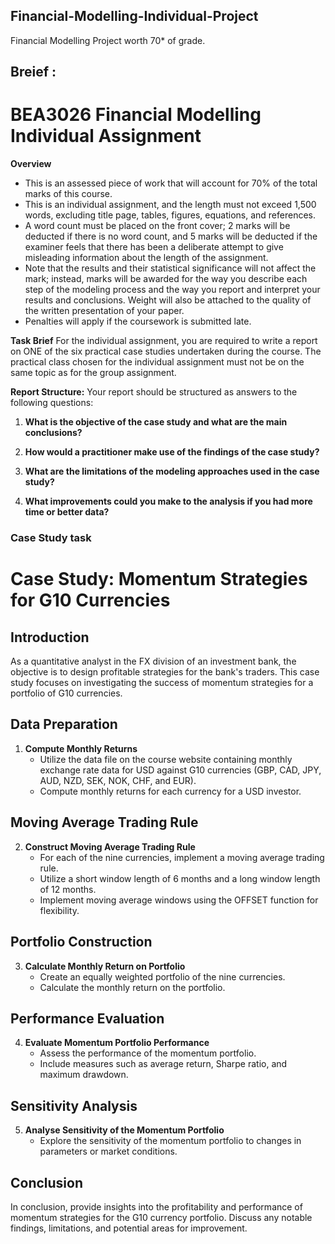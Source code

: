 ## Financial-Modelling-Individual-Project
Financial Modelling Project worth 70* of grade. 

## Breief : 
# BEA3026 Financial Modelling Individual Assignment

**Overview**
- This is an assessed piece of work that will account for 70% of the total marks of this course.
- This is an individual assignment, and the length must not exceed 1,500 words, excluding title page, tables, figures, equations, and references.
- A word count must be placed on the front cover; 2 marks will be deducted if there is no word count, and 5 marks will be deducted if the examiner feels that there has been a deliberate attempt to give misleading information about the length of the assignment.
- Note that the results and their statistical significance will not affect the mark; instead, marks will be awarded for the way you describe each step of the modeling process and the way you report and interpret your results and conclusions. Weight will also be attached to the quality of the written presentation of your paper.
- Penalties will apply if the coursework is submitted late.

**Task Brief**
For the individual assignment, you are required to write a report on ONE of the six practical case studies undertaken during the course. The practical class chosen for the individual assignment must not be on the same topic as for the group assignment.

**Report Structure:**
Your report should be structured as answers to the following questions:

1. **What is the objective of the case study and what are the main conclusions?**
   
2. **How would a practitioner make use of the findings of the case study?**
   
3. **What are the limitations of the modeling approaches used in the case study?**
   
4. **What improvements could you make to the analysis if you had more time or better data?**

### Case Study task

# Case Study: Momentum Strategies for G10 Currencies

## Introduction
As a quantitative analyst in the FX division of an investment bank, the objective is to design profitable strategies for the bank's traders. This case study focuses on investigating the success of momentum strategies for a portfolio of G10 currencies.

## Data Preparation

1. **Compute Monthly Returns**
   - Utilize the data file on the course website containing monthly exchange rate data for USD against G10 currencies (GBP, CAD, JPY, AUD, NZD, SEK, NOK, CHF, and EUR).
   - Compute monthly returns for each currency for a USD investor.

## Moving Average Trading Rule

2. **Construct Moving Average Trading Rule**
   - For each of the nine currencies, implement a moving average trading rule.
   - Utilize a short window length of 6 months and a long window length of 12 months.
   - Implement moving average windows using the OFFSET function for flexibility.

## Portfolio Construction

3. **Calculate Monthly Return on Portfolio**
   - Create an equally weighted portfolio of the nine currencies.
   - Calculate the monthly return on the portfolio.

## Performance Evaluation

4. **Evaluate Momentum Portfolio Performance**
   - Assess the performance of the momentum portfolio.
   - Include measures such as average return, Sharpe ratio, and maximum drawdown.

## Sensitivity Analysis

5. **Analyse Sensitivity of the Momentum Portfolio**
   - Explore the sensitivity of the momentum portfolio to changes in parameters or market conditions.

## Conclusion

In conclusion, provide insights into the profitability and performance of momentum strategies for the G10 currency portfolio. Discuss any notable findings, limitations, and potential areas for improvement.

